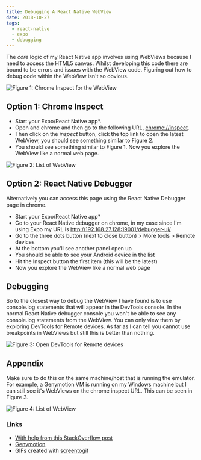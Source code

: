 ```yaml
---
title: Debugging A React Native WebView
date: 2018-10-27
tags:
  - react-native
  - expo
  - debugging
---
```

The _core_ logic of my React Native app involves using WebViews because I need to access the HTML5 canvas. Whilst
developing this code there are bound to be errors and issues with the WebView code. Figuring out how to debug
code within the WebView isn't so obvious.

![Figure 1: Chrome Inspect for the WebView](/images/webview-dev-tools.png)

## Option 1: Chrome Inspect

- Start your Expo/React Native app\*.
- Open and chrome and then go to the following URL, [chrome://inspect](chrome://inspect).
- Then click on the _inspect_ button, click the top link to open the latest WebView, you should see something similar to Figure 2.
- You should see something similar to Figure 1. Now you explore the WebView like a normal web page.

![Figure 2: List of WebView](/images/chrome-inspect.png)

## Option 2: React Native Debugger

Alternatively you can access this page using the React Native Debugger page in chrome.

- Start your Expo/React Native app\*
- Go to your React Native debugger on chrome, in my case since I'm using Expo my URL is http://192.168.27.128:19001/debugger-ui/
- Go to the three dots button (next to close button) > More tools > Remote devices
- At the bottom you'll see another panel open up
- You should be able to see your Android device in the list
- Hit the Inspect button the first item (this will be the latest)
- Now you explore the WebView like a normal web page

## Debugging

So to the closest way to debug the WebView I have found is to use console.log statements that will appear in the
DevTools console. In the normal React Native debugger console you won't be able to see any console.log statements
from the WebView. You can only view them by exploring DevTools for Remote devices. As far as I can tell you cannot
use breakpoints in WebViews but still this is better than nothing.

![Figure 3: Open DevTools for Remote devices](/images/devtools.gif)

## Appendix

Make sure to do this on the same machine/host that is running the emulator. For example, a Genymotion VM is
running on my Windows machine but I can still see it's WebViews on the chrome inspect URL. This can be seen in Figure 3.

![Figure 4: List of WebView](/images/chrome-inspect-emulator.png)

### Links

- [With help from this StackOverflow post](https://stackoverflow.com/questions/47711418/debugging-webview-in-react-native-apps?rq=1)
- [Genymotion](https://www.genymotion.com/)
- GIFs created with [screentogif](https://www.screentogif.com/)

